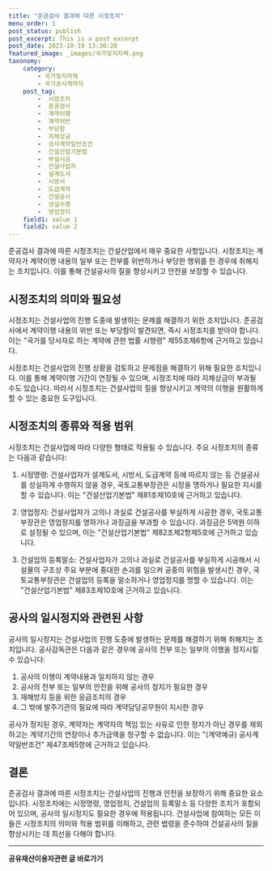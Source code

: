 ```yaml
---
title: "준공검사 결과에 따른 시정조치"
menu_order: 1
post_status: publish
post_excerpt: This is a post excerpt
post_date: 2023-10-19 13:30:20
featured_image: _images/국가및지자체.png
taxonomy:
    category:
        - 국가및지자체
        - 국가공사계약자
    post_tag:
        -  시정조치
        -  준공검사
        -  계약이행
        -  계약위반
        -  부당함
        -  지체상금
        -  공사계약일반조건
        -  건설산업기본법
        -  부실시공
        -  건설사업자
        -  설계도서
        -  시방서
        -  도급계약
        -  건설공사
        -  성실수행
        -  영업정지
    field1: value 1
    field2: value 2
---
```



준공검사 결과에 따른 시정조치는 건설산업에서 매우 중요한 사항입니다. 시정조치는 계약자가 계약이행 내용의 일부 또는 전부를 위반하거나 부당한 행위를 한 경우에 취해지는 조치입니다. 이를 통해 건설공사의 질을 향상시키고 안전을 보장할 수 있습니다.

## 시정조치의 의미와 필요성

시정조치는 건설사업의 진행 도중에 발생하는 문제를 해결하기 위한 조치입니다. 준공검사에서 계약이행 내용의 위반 또는 부당함이 발견되면, 즉시 시정조치를 받아야 합니다. 이는 "국가를 당사자로 하는 계약에 관한 법률 시행령" 제55조제6항에 근거하고 있습니다.

시정조치는 건설사업의 진행 상황을 검토하고 문제점을 해결하기 위해 필요한 조치입니다. 이를 통해 계약이행 기간이 연장될 수 있으며, 시정조치에 따라 지체상금이 부과될 수도 있습니다. 따라서 시정조치는 건설사업의 질을 향상시키고 계약의 이행을 원활하게 할 수 있는 중요한 도구입니다.

## 시정조치의 종류와 적용 범위

시정조치는 건설사업에 따라 다양한 형태로 적용될 수 있습니다. 주요 시정조치의 종류는 다음과 같습니다:

1. 시정명령: 건설사업자가 설계도서, 시방서, 도급계약 등에 따르지 않는 등 건설공사를 성실하게 수행하지 않을 경우, 국토교통부장관은 시정을 명하거나 필요한 지시를 할 수 있습니다. 이는 "건설산업기본법" 제81조제10호에 근거하고 있습니다.

2. 영업정지: 건설사업자가 고의나 과실로 건설공사를 부실하게 시공한 경우, 국토교통부장관은 영업정지를 명하거나 과징금을 부과할 수 있습니다. 과징금은 5억원 이하로 설정될 수 있으며, 이는 "건설산업기본법" 제82조제2항제5호에 근거하고 있습니다.

3. 건설업의 등록말소: 건설사업자가 고의나 과실로 건설공사를 부실하게 시공해서 시설물의 구조상 주요 부분에 중대한 손괴를 일으켜 공중의 위험을 발생시킨 경우, 국토교통부장관은 건설업의 등록을 말소하거나 영업정지를 명할 수 있습니다. 이는 "건설산업기본법" 제83조제10호에 근거하고 있습니다.

## 공사의 일시정지와 관련된 사항

공사의 일시정지는 건설사업의 진행 도중에 발생하는 문제를 해결하기 위해 취해지는 조치입니다. 공사감독관은 다음과 같은 경우에 공사의 전부 또는 일부의 이행을 정지시킬 수 있습니다:

1. 공사의 이행이 계약내용과 일치하지 않는 경우
2. 공사의 전부 또는 일부의 안전을 위해 공사의 정지가 필요한 경우
3. 재해방지 등을 위한 응급조치의 경우
4. 그 밖에 발주기관의 필요에 따라 계약담당공무원이 지시한 경우

공사가 정지된 경우, 계약자는 계약자의 책임 있는 사유로 인한 정지가 아닌 경우를 제외하고는 계약기간의 연장이나 추가금액을 청구할 수 없습니다. 이는 "(계약예규) 공사계약일반조건" 제47조제5항에 근거하고 있습니다.

## 결론

준공검사 결과에 따른 시정조치는 건설사업의 진행과 안전을 보장하기 위해 중요한 요소입니다. 시정조치에는 시정명령, 영업정지, 건설업의 등록말소 등 다양한 조치가 포함되어 있으며, 공사의 일시정지도 필요한 경우에 적용됩니다. 건설사업에 참여하는 모든 이들은 시정조치의 의미와 적용 범위를 이해하고, 관련 법령을 준수하여 건설공사의 질을 향상시키는 데 최선을 다해야 합니다.

<!-- wp:separator -->
<hr class="wp-block-separator has-alpha-channel-opacity"/>
<!-- /wp:separator -->
<!-- wp:group {"backgroundColor":"base","layout":{"type":"constrained"}} -->
<div class="wp-block-group has-base-background-color has-background">
<!-- wp:paragraph {"align":"center","fontSize":"large"} -->
<p class="has-text-align-center has-large-font-size"><strong>공유재산이용자관련 글 바로가기</strong></p>
<!-- /wp:paragraph -->


<!-- wp:latest-posts{"categories": [{"id": 1570, "count": 100, "description": "", "link": "https://uknowlaw.com/category/https://uknowlaw.com/category/%ea%b3%b5%ec%9c%a0%ec%9e%ac%ec%82%b0%ec%9d%b4%ec%9a%a9%ec%9e%90//", "name": "공유재산이용자", "slug": "공유재산이용자", "taxonomy": "category", "parent": 0, "meta": [],"_links":{"self":[{"href":"https://uknowlaw.com/wp-json/wp/v2/categories/1570"}],"collection":[{"href":"https://uknowlaw.com/wp-json/wp/v2/categories"}],"about":[{"href":"https://uknowlaw.com/wp-json/wp/v2/taxonomies/category"}],"wp:post_type":[{"href":"https://uknowlaw.com/wp-json/wp/v2/posts?categories=1570"}],"curies":[{"name":"wp","href":"https://api.w.org/{rel}","templated":true}]}}],"postsToShow":100,"excerptLength":28,"postLayout":"grid","columns":2,"featuredImageAlign":"left","featuredImageSizeSlug":"large","fontSize":"medium"} /-->
</div>
<!-- /wp:group -->
    